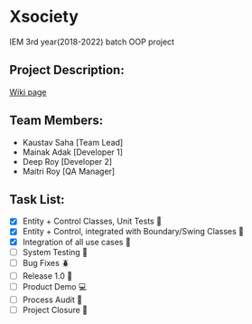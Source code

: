 # Xsociety
IEM 3rd year(2018-2022) batch OOP project

## Project Description:
[Wiki page](http://103.127.146.165/wiki/index.php?title=Xsociety:Main)

## Team Members:
- Kaustav Saha [Team Lead]
- Mainak Adak [Developer 1]
- Deep Roy [Developer 2]
- Maitri Roy [QA Manager]

## Task List:
- [x] Entity + Control Classes, Unit Tests :open_file_folder:
- [x] Entity + Control, integrated with Boundary/Swing Classes :link:
- [x] Integration of all use cases :nut_and_bolt:
- [ ] System Testing :wrench:
- [ ] Bug Fixes :beetle:
- [ ] Release 1.0 :checkered_flag:
- [ ] Product Demo :computer:
- [ ] Process Audit :notebook:
- [ ] Project Closure :confetti_ball:
